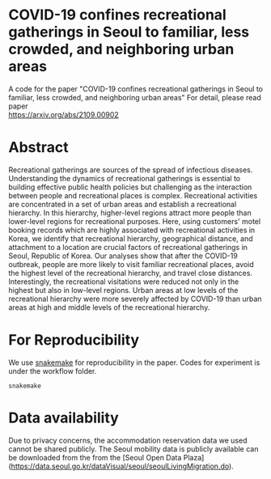# COVID-19 confines recreational gatherings in Seoul to familiar, less crowded, and neighboring urban areas

A code for the paper "COVID-19 confines recreational gatherings in Seoul to familiar, less crowded, and neighboring urban areas"
For detail, please read paper <br> https://arxiv.org/abs/2109.00902

# Abstract

Recreational gatherings are sources of the spread of infectious diseases. Understanding the dynamics of recreational gatherings is essential to building effective public health policies but challenging as the interaction between people and recreational places is complex. Recreational activities are concentrated in a set of urban areas and establish a recreational hierarchy. In this hierarchy, higher-level regions attract more people than lower-level regions for recreational purposes. Here, using customers' motel booking records which are highly associated with recreational activities in Korea, we identify that recreational hierarchy, geographical distance, and attachment to a location are crucial factors of recreational gatherings in Seoul, Republic of Korea. Our analyses show that after the COVID-19 outbreak, people are more likely to visit familiar recreational places, avoid the highest level of the recreational hierarchy, and travel close distances. Interestingly, the recreational visitations were reduced not only in the highest but also in low-level regions. Urban areas at low levels of the recreational hierarchy were more severely affected by COVID-19 than urban areas at high and middle levels of the recreational hierarchy.

# For Reproducibility

We use [snakemake](https://snakemake.readthedocs.io/en/stable/) for reproducibility in the paper. Codes for experiment is under the workflow folder. <br>
```
snakemake
```

# Data availability

Due to privacy concerns, the accommodation reservation data we used cannot be shared publicly. The Seoul mobility data is publicly available can be downloaded from the from the [Seoul Open Data Plaza] (https://data.seoul.go.kr/dataVisual/seoul/seoulLivingMigration.do).

